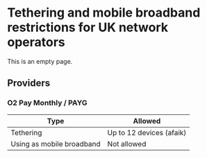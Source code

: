 # Tethering and mobile broadband restrictions for UK network operators

This is an empty page.

## Providers

### O2 Pay Monthly / PAYG

|Type|Allowed|
|-|-|
|Tethering|Up to 12 devices (afaik)|
|Using as mobile broadband|Not allowed|
